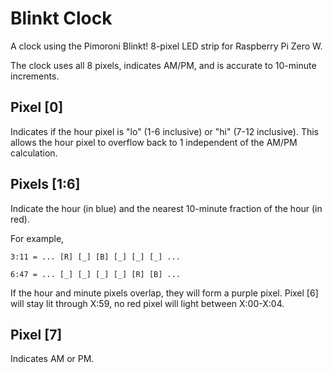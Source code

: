 # Blinkt Clock
A clock using the Pimoroni Blinkt! 8-pixel LED strip for Raspberry Pi Zero W.

The clock uses all 8 pixels, indicates AM/PM, and is accurate to 10-minute increments.

## Pixel [0]

Indicates if the hour pixel is "lo" (1-6 inclusive) or "hi" (7-12 inclusive). This allows the hour pixel to overflow back to 1 independent of the AM/PM calculation.

## Pixels [1:6]

Indicate the hour (in blue) and the nearest 10-minute fraction of the hour (in red).

For example,

    3:11 = ... [R] [_] [B] [_] [_] [_] ...

    6:47 = ... [_] [_] [_] [_] [R] [B] ...
    
If the hour and minute pixels overlap, they will form a purple pixel. Pixel [6] will stay lit through X:59, no red pixel will light between X:00-X:04.

## Pixel [7]

Indicates AM or PM.
